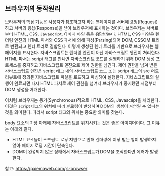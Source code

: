 ## 브라우저의 동작원리
브라우저의 핵심 기능은 사용자가 참조하고자 하는 웹페이지를 서버에 요청(Request)하고 서버의 응답(Response)을 받아 브라우저에 표시하는 것이다. 브라우저는 서버로부터 HTML, CSS, Javascript, 이미지 파일 등을 응답받는다. HTML, CSS 파일은 렌더링 엔진의 HTML 파서와 CSS 파서에 의해 파싱(Parsing)되어 DOM, CSSOM 트리로 변환되고 렌더 트리로 결합된다. 이렇게 생성된 렌더 트리를 기반으로 브라우저는 웹페이지를 표시한다.
자바스크립트는 렌더링 엔진이 아닌 자바스크립트 엔진이 처리한다. HTML 파서는 script 태그를 만나면 자바스크립트 코드를 실행하기 위해 DOM 생성 프로세스를 중지하고 자바스크립트 엔진으로 제어 권한을 넘긴다. 제어 권한을 넘겨 받은 자바스크립트 엔진은 script 태그 내의 자바스크립트 코드 또는 script 태그의 src 어트리뷰트에 정의된 자바스크립트 파일을 로드하고 파싱하여 실행한다. 자바스크립트의 실행이 완료되면 다시 HTML 파서로 제어 권한을 넘겨서 브라우저가 중지했던 시점부터 DOM 생성을 재개한다.

이처럼 브라우저는 동기(Synchronous)적으로 HTML, CSS, Javascript을 처리한다. 이것은 script 태그의 위치에 따라 블로킹이 발생하여 DOM의 생성이 지연될 수 있다는 것을 의미한다. 따라서 script 태그의 위치는 중요한 의미를 갖는다.

body 요소의 가장 아래에 자바스크립트를 위치시키는 것은 좋은 아이디어이다. 그 이유는 아래와 같다.
- HTML 요소들이 스크립트 로딩 지연으로 인해 렌더링에 지장 받는 일이 발생하지 않아 페이지 로딩 시간이 단축된다.
- DOM이 완성되지 않은 상태에서 자바스크립트가 DOM을 조작한다면 에러가 발생한다.

참고: <a href="https://poiemaweb.com/js-browser">https://poiemaweb.com/js-browser</a>

